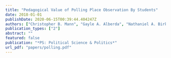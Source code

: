 ```yaml
---
title: "Pedagogical Value of Polling Place Observation By Students"
date: 2018-01-01
publishDate: 2020-06-15T00:39:44.404247Z
authors: ["Christopher B. Mann", "Gayle A. Alberda", "Nathaniel A. Birkhead", "Yu Ouyang", "Chloe Singer", "Charles Stewart III", "Michael C. Herron", "Emily Beaulieu", "Frederick Boehmke", "Joshua Boston", "Francisco Cantu", "Rachael Cobb", "David Darmofal", "Thomas C. Ellington", "Charles J. Finocchiaro", "Michael Gilbert", "Victor Haynes", "Brian Janssen", "David Kimball", "Charles Kromkowski", "Elena Llaudet", "Matthew R. Miles", "David Miller", "Lindsay Nielson", "Costas Panagopoulos", "Andrew Reeves", "Min Hee Seo", "Haley Simmons", "Corwin Smidt", "Robert Stein", "Rachel VanSickle-Ward", "Abby K. Wood", "Julie Wronski"]
publication_types: ["2"]
abstract: ""
featured: false
publication: "*PS: Political Science & Politics*"
url_pdf: "papers/polling.pdf"
---
```


